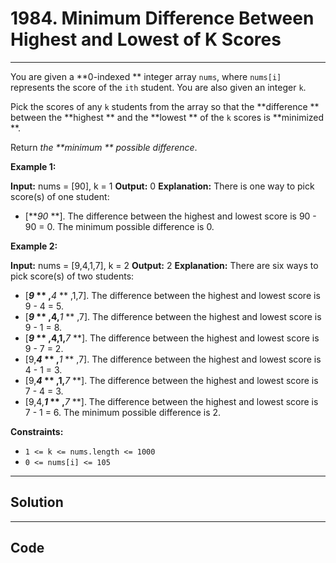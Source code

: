 # 1984. Minimum Difference Between Highest and Lowest of K Scores

---

You are given a **0-indexed ** integer array `nums`, where `nums[i]` represents the score of the `ith` student. You are also given an integer `k`.

Pick the scores of any `k` students from the array so that the **difference ** between the **highest ** and the **lowest ** of the `k` scores is **minimized **.

Return _the **minimum ** possible difference_.

 

**Example 1:**


**Input:** nums = [90], k = 1
**Output:** 0
**Explanation:** There is one way to pick score(s) of one student:
- [**_90_ **]. The difference between the highest and lowest score is 90 - 90 = 0.
The minimum possible difference is 0.


**Example 2:**


**Input:** nums = [9,4,1,7], k = 2
**Output:** 2
**Explanation:** There are six ways to pick score(s) of two students:
- [**_9_ ** ,**_4_ ** ,1,7]. The difference between the highest and lowest score is 9 - 4 = 5.
- [**_9_ ** ,4,**_1_ ** ,7]. The difference between the highest and lowest score is 9 - 1 = 8.
- [**_9_ ** ,4,1,**_7_ **]. The difference between the highest and lowest score is 9 - 7 = 2.
- [9,**_4_ ** ,**_1_ ** ,7]. The difference between the highest and lowest score is 4 - 1 = 3.
- [9,**_4_ ** ,1,**_7_ **]. The difference between the highest and lowest score is 7 - 4 = 3.
- [9,4,**_1_ ** ,**_7_ **]. The difference between the highest and lowest score is 7 - 1 = 6.
The minimum possible difference is 2.

 

**Constraints:**

  * `1 <= k <= nums.length <= 1000`
  * `0 <= nums[i] <= 105`

---

## Solution



---

## Code
```python


```